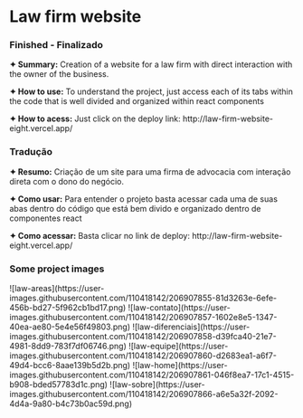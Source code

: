 <h1>Law firm website</h1>
<h3>Finished - Finalizado</h3>

<p><strong>✦ Summary:</strong> Creation of a website for a law firm with direct interaction with the owner of the business.
</p>

<p><strong>✦ How to use:</strong> To understand the project, just access each of its tabs within the code that is well divided and organized within react components
</p>

<p><strong>✦ How to acess:</strong> Just click on the deploy link: http://law-firm-website-eight.vercel.app/
</p>

<h3>Tradução</h3>

<p><strong>✦ Resumo:</strong> Criação de um site para uma firma de advocacia com interação direta com o dono do negócio.</p>

<p><strong>✦ Como usar:</strong> Para entender o projeto basta acessar cada uma de suas abas dentro do código que está bem divido e organizado dentro de componentes react</p>

<p><strong>✦ Como acessar:</strong> Basta clicar no link de deploy: http://law-firm-website-eight.vercel.app/</p>

<h3>Some project images</h3>
![law-areas](https://user-images.githubusercontent.com/110418142/206907855-81d3263e-6efe-456b-bd27-5f962cb1bd17.png)
![law-contato](https://user-images.githubusercontent.com/110418142/206907857-1602e8e5-1347-40ea-ae80-5e4e56f49803.png)
![law-diferenciais](https://user-images.githubusercontent.com/110418142/206907858-d39fca40-21e7-4981-8dd9-783f7df06746.png)
![law-equipe](https://user-images.githubusercontent.com/110418142/206907860-d2683ea1-a6f7-49d4-bcc6-8aae139b5d2b.png)
![law-home](https://user-images.githubusercontent.com/110418142/206907861-046f8ea7-17c1-4515-b908-bded57783d1c.png)
![law-sobre](https://user-images.githubusercontent.com/110418142/206907866-a6e5a32f-2092-4d4a-9a80-b4c73b0ac59d.png)
